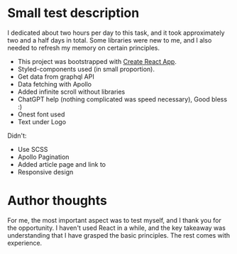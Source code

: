 # Small test description
I dedicated about two hours per day to this task, and it took approximately two and a half days in total. Some libraries were new to me, and I also needed to refresh my memory on certain principles.

* This project was bootstrapped with [Create React App](https://github.com/facebook/create-react-app).
* Styled-components used (in small proportion).
* Get data from graphql API
* Data fetching with Apollo
* Added infinite scroll without libraries
* ChatGPT help (nothing complicated was speed necessary), Good bless :)
* Onest font used
* Text under Logo

Didn't:
* Use SCSS
* Apollo Pagination
* Added article page and link to
* Responsive design

# Author thoughts
For me, the most important aspect was to test myself, and I thank you for the opportunity. I haven't used React in a while, and the key takeaway was understanding that I have grasped the basic principles. The rest comes with experience.